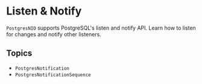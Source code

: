 # Listen & Notify

``PostgresNIO`` supports PostgreSQL's listen and notify API. Learn how to listen for changes and
notify other listeners.

## Topics

- ``PostgresNotification``
- ``PostgresNotificationSequence``
